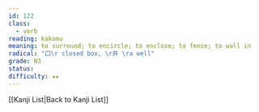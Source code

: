 ```yaml
---
id: 122
class:
  - verb
reading: kakomu
meaning: to surround; to encircle; to enclose; to fence; to wall in
radical: "囗\r closed box, \r井 \ra well"
grade: N3
status:
difficulty: ★★
---
```

[[Kanji List|Back to Kanji List]]